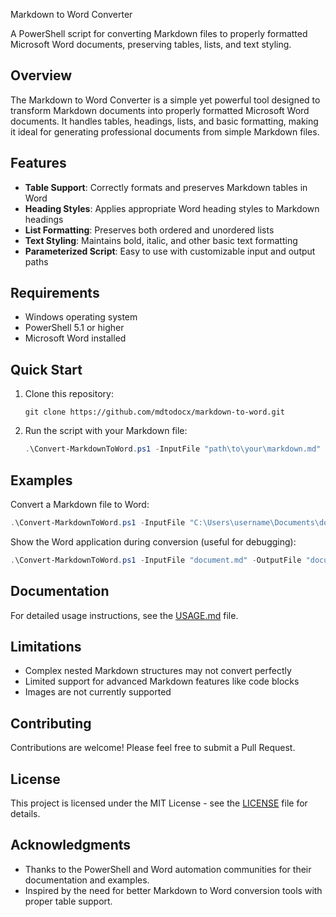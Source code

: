 Markdown to Word Converter

A PowerShell script for converting Markdown files to properly formatted Microsoft Word documents, preserving tables, lists, and text styling.

## Overview

The Markdown to Word Converter is a simple yet powerful tool designed to transform Markdown documents into properly formatted Microsoft Word documents. It handles tables, headings, lists, and basic formatting, making it ideal for generating professional documents from simple Markdown files.

## Features

- **Table Support**: Correctly formats and preserves Markdown tables in Word
- **Heading Styles**: Applies appropriate Word heading styles to Markdown headings
- **List Formatting**: Preserves both ordered and unordered lists
- **Text Styling**: Maintains bold, italic, and other basic text formatting
- **Parameterized Script**: Easy to use with customizable input and output paths

## Requirements

- Windows operating system
- PowerShell 5.1 or higher
- Microsoft Word installed

## Quick Start

1. Clone this repository:
   ```
   git clone https://github.com/mdtodocx/markdown-to-word.git
   ```

2. Run the script with your Markdown file:
   ```powershell
   .\Convert-MarkdownToWord.ps1 -InputFile "path\to\your\markdown.md" -OutputFile "path\to\output.docx"
   ```

## Examples

Convert a Markdown file to Word:
```powershell
.\Convert-MarkdownToWord.ps1 -InputFile "C:\Users\username\Documents\document.md" -OutputFile "C:\Users\username\Documents\document.docx"
```

Show the Word application during conversion (useful for debugging):
```powershell
.\Convert-MarkdownToWord.ps1 -InputFile "document.md" -OutputFile "document.docx" -ShowWord
```

## Documentation

For detailed usage instructions, see the [USAGE.md](USAGE.md) file.

## Limitations

- Complex nested Markdown structures may not convert perfectly
- Limited support for advanced Markdown features like code blocks
- Images are not currently supported

## Contributing

Contributions are welcome! Please feel free to submit a Pull Request.

## License

This project is licensed under the MIT License - see the [LICENSE](LICENSE) file for details.

## Acknowledgments

- Thanks to the PowerShell and Word automation communities for their documentation and examples.
- Inspired by the need for better Markdown to Word conversion tools with proper table support. 
